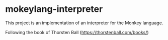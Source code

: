 # mokeylang-interpreter


This project is an implementation of an interpreter for the Monkey language. 

Following the book of Thorsten Ball (https://thorstenball.com/books/)


